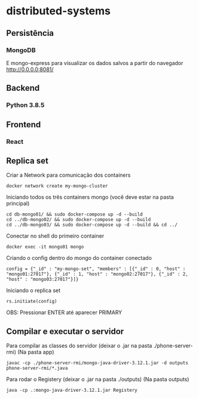 # distributed-systems

## Persistência

### MongoDB

E mongo-express para visualizar os dados salvos a partir do navegador http://0.0.0.0:8081/

## Backend

### Python 3.8.5

## Frontend

### React

## Replica set

Criar a Network para comunicação dos containers

`docker network create my-mongo-cluster`

Iniciando todos os três containers mongo (você deve estar na pasta principal)

```
cd db-mongo01/ && sudo docker-compose up -d --build
cd ../db-mongo02/ && sudo docker-compose up -d --build
cd ../db-mongo03/ && sudo docker-compose up -d --build && cd ../
```

Conectar no shell do primeiro container

`docker exec -it mongo01 mongo`

Criando o config dentro do mongo do container conectado

`config = {"_id" : "my-mongo-set", "members" : [{"_id" : 0, "host" : "mongo01:27017"}, {"_id" : 1, "host" : "mongo02:27017"}, {"_id" : 2, "host" : "mongo03:27017"}]}`

Iniciando o replica set

`rs.initiate(config)`

OBS: Pressionar ENTER até aparecer PRIMARY

## Compilar e executar o servidor

Para compilar as classes do servidor (deixar o .jar na pasta ./phone-server-rmi) (Na pasta app)

```
javac -cp ./phone-server-rmi/mongo-java-driver-3.12.1.jar -d outputs phone-server-rmi/*.java
```

Para rodar o Registery (deixar o .jar na pasta ./outputs)  (Na pasta outputs)

```
java -cp .:mongo-java-driver-3.12.1.jar Registery
```
